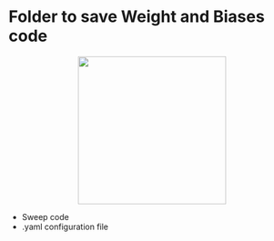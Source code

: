 # Folder to save Weight and Biases code

<p align="center">
<img height=260px src="https://github.com/AlbertoUAH/autexTification/assets/45654081/70b9d79d-3d00-4126-8528-569d04659c45"> 
</p>

* Sweep code
* .yaml configuration file
